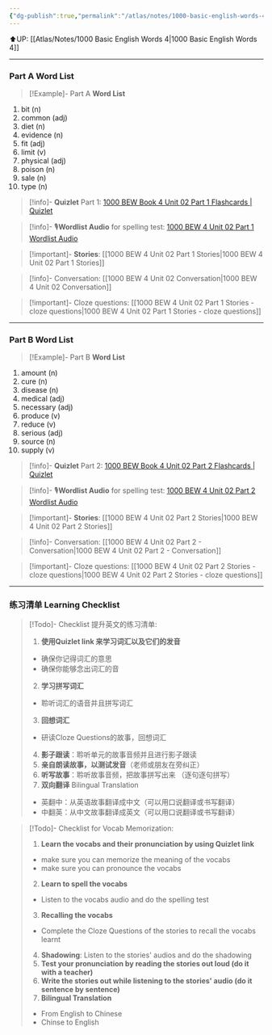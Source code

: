 ```yaml
---
{"dg-publish":true,"permalink":"/atlas/notes/1000-basic-english-words-4-unit-02/","noteIcon":""}
---
```


⬆️UP: [[Atlas/Notes/1000 Basic English Words 4\|1000 Basic English Words 4]]

---
### Part A Word List

> [!Example]- Part A **Word List**

1. bit (n)
2. common (adj)
3. diet (n)
4. evidence (n)
5. fit (adj)
6. limit (v)
7. physical (adj)
8. poison (n)
9. sale (n)
10. type (n)

> [!info]- **Quizlet** Part 1: [1000 BEW Book 4 Unit 02 Part 1 Flashcards | Quizlet]()

> [!info]- 🎙️**Wordlist Audio** for spelling test: [1000 BEW 4 Unit 02 Part 1 Wordlist Audio]()

> [!important]- **Stories**: [[1000 BEW 4 Unit 02 Part 1 Stories\|1000 BEW 4 Unit 02 Part 1 Stories]]

> [!info]- Conversation: [[1000 BEW 4 Unit 02 Conversation\|1000 BEW 4 Unit 02 Conversation]]

> [!important]- Cloze questions: [[1000 BEW 4 Unit 02 Part 1 Stories - cloze questions\|1000 BEW 4 Unit 02 Part 1 Stories - cloze questions]]

---
### Part B Word List


> [!Example]- Part B **Word List**

1. amount (n)
2. cure (n)
3. disease (n)
4. medical (adj)
5. necessary (adj)
6. produce (v)
7. reduce (v)
8. serious (adj)
9. source (n)
10. supply (v)


> [!info]- **Quizlet** Part 2: [1000 BEW Book 4 Unit 02 Part 2 Flashcards | Quizlet]()

> [!info]- 🎙️**Wordlist Audio** for spelling test: [1000 BEW 4 Unit 02 Part 2 Wordlist Audio]()

> [!important]- **Stories**: [[1000 BEW 4 Unit 02 Part 2 Stories\|1000 BEW 4 Unit 02 Part 2 Stories]]

> [!info]- Conversation: [[1000 BEW 4 Unit 02 Part 2 - Conversation\|1000 BEW 4 Unit 02 Part 2 - Conversation]]

> [!important]- Cloze questions: [[1000 BEW 4 Unit 02 Part 2 Stories - cloze questions\|1000 BEW 4 Unit 02 Part 2 Stories - cloze questions]]

---
### 练习清单 Learning Checklist

> [!Todo]- Checklist 提升英文的练习清单:
> 1. **使用Quizlet link 来学习词汇以及它们的发音** 
>	- 确保你记得词汇的意思 
>	- 确保你能够念出词汇的音 
> 2. **学习拼写词汇** 
>	- 聆听词汇的语音并且拼写词汇 
> 3. **回想词汇**
>	- 研读Cloze Questions的故事，回想词汇 
> 4. **影子跟读**：聆听单元的故事音频并且进行影子跟读 
> 5. **亲自朗读故事，以测试发音**（老师或朋友在旁纠正）
> 6. **听写故事**：聆听故事音频，把故事拼写出来 （逐句逐句拼写）
> 7. **双向翻译** Bilingual Translation 
>	- 英翻中：从英语故事翻译成中文（可以用口说翻译或书写翻译）
>	- 中翻英：从中文故事翻译成英文（可以用口说翻译或书写翻译）

> [!Todo]- Checklist for Vocab Memorization:
> 
> 1. **Learn the vocabs and their pronunciation by using Quizlet link**
>	- make sure you can memorize the meaning of the vocabs
>	- make sure you can pronounce the vocabs
> 2. **Learn to spell the vocabs**
>	- Listen to the vocabs audio and do the spelling test
> 3. **Recalling the vocabs**
>	- Complete the Cloze Questions of the stories to recall the vocabs learnt
> 4. **Shadowing**: Listen to the stories' audios and do the shadowing
> 5. **Test your pronunciation by reading the stories out loud (do it with a teacher)**
> 6. **Write the stories out while listening to the stories' audio (do it sentence by sentence)**
> 7. **Bilingual Translation** 
> 	- From English to Chinese
> 	- Chinse to English





